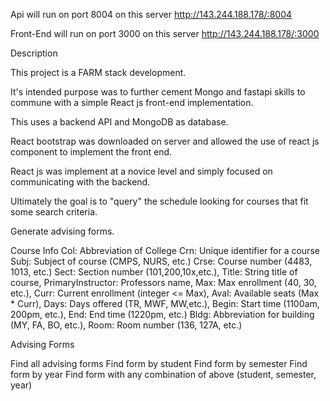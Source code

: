 
Api will run on port 8004 on this server http://143.244.188.178/:8004

Front-End will run on port 3000 on this server http://143.244.188.178/:3000

Description

This project is a FARM stack development.

It's intended purpose was to further cement Mongo and fastapi skills to commune with a simple React js front-end implementation.

This uses a backend API and MongoDB as database.

React bootstrap was downloaded on server and allowed the use of react js component to implement the front end.

React js was implement at a novice level and simply focused on communicating with the backend.

Ultimately the goal is to "query" the schedule looking for courses that fit some search criteria.

Generate advising forms.

Course Info
Col: Abbreviation of College
Crn: Unique identifier for a course
Subj: Subject of course (CMPS, NURS, etc.)
Crse: Course number (4483, 1013, etc.)
Sect: Section number (101,200,10x,etc.),
Title: String title of course,
PrimaryInstructor: Professors name,
Max: Max enrollment (40, 30, etc.),
Curr: Current enrollment (integer <= Max),
Aval: Available seats (Max * Curr),
Days: Days offered (TR, MWF, MW,etc.),
Begin: Start time (1100am, 200pm, etc.),
End: End time (1220pm, etc.)
Bldg: Abbreviation for building (MY, FA, BO, etc.),
Room: Room number (136, 127A, etc.)


Advising Forms

Find all advising forms
Find form by student
Find form by semester
Find form by year
Find form with any combination of above (student, semester, year)
